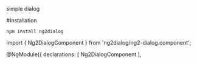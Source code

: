 simple dialog

#Installation

```
npm install ng2dialog
```

import { Ng2DialogComponent } from 'ng2dialog/ng2-dialog.component';


@NgModule({
  declarations: [ Ng2DialogComponent
  ],